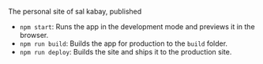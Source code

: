 The personal site of sal kabay, published

* `npm start`: Runs the app in the development mode and previews it in the browser.
* `npm run build`: Builds the app for production to the `build` folder.
* `npm run deploy`: Builds the site and ships it to the production site.
